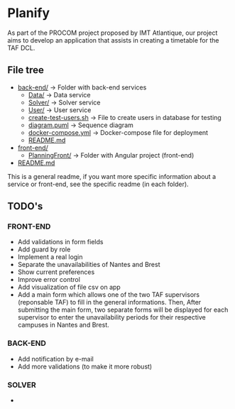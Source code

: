 # Planify

As part of the PROCOM project proposed by IMT Atlantique, our project aims to develop an application that assists in creating a timetable for the TAF DCL.

## File tree

* [back-end/](back-end) &#8594; Folder with back-end services
  * [Data/](back-end/Data) &#8594; Data service
  * [Solver/](back-end/Solver) &#8594; Solver service
  * [User/](back-end/User) &#8594; User service
  * [create-test-users.sh](back-end/create-test-users.sh) &#8594; File to create users in database for testing
  * [diagram.puml](back-end/diagram.puml) &#8594; Sequence diagram
  * [docker-compose.yml](back-end/docker-compose.yml) &#8594; Docker-compose file for deployment 
  * [README.md](back-end/README.md)
* [front-end/](front-end)
  * [PlanningFront/](front-end/PlanningFront) &#8594; Folder with Angular project (front-end)
* [README.md](README.md)

This is a general readme, if you want more specific information about a service or front-end, see the specific readme (in each folder).

## TODO's 

### FRONT-END

- Add validations in form fields
- Add guard by role
- Implement a real login
- Separate the unavailabilities of Nantes and Brest
- Show current preferences
- Improve error control
- Add visualization of file csv on app
- Add a main form which allows one of the two TAF supervisors (reponsable TAF) to fill in the general informations. Then, After submitting the main form, two separate forms will be displayed for each supervisor to enter the unavailability periods for their respective campuses in Nantes and Brest.

### BACK-END

- Add notification by e-mail
- Add more validations (to make it more robust)

### SOLVER

- 
